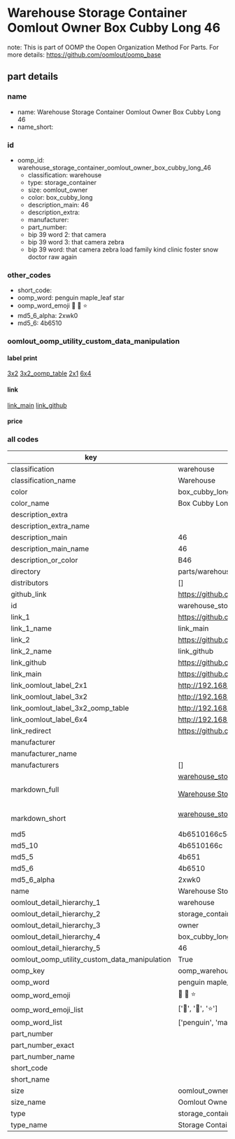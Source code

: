 # Warehouse Storage Container Oomlout Owner Box Cubby Long 46  

note: This is part of OOMP the Oopen Organization Method For Parts. For more details: https://github.com/oomlout/oomp_base

##  part details
  







### name
* name: Warehouse Storage Container Oomlout Owner Box Cubby Long 46
* name_short: 
### id
* oomp_id: warehouse_storage_container_oomlout_owner_box_cubby_long_46
  * classification: warehouse
  * type: storage_container
  * size: oomlout_owner
  * color: box_cubby_long
  * description_main: 46
  * description_extra: 
  * manufacturer: 
  * part_number: 
  * bip 39 word 2: that camera
  * bip 39 word 3: that camera zebra
  * bip 39 word: that camera zebra load family kind clinic foster snow doctor raw again

### other_codes
* short_code: 
* oomp_word: penguin maple_leaf star
* oomp_word_emoji :penguin: :maple_leaf: :star:
* md5_6_alpha: 2xwk0
* md5_6: 4b6510






### oomlout_oomp_utility_custom_data_manipulation
#### label print
[3x2](http://192.168.1.245:1112/?label=oomp%202xwk0)
[3x2_oomp_table](http://192.168.1.108:1112/?label=oomp%202xwk0)
[2x1](http://192.168.1.242:1112/?label=oomp%202xwk0)
[6x4](http://192.168.1.55:1112/?label=oomp%202xwk0)    

#### link

[link_main](https://github.com/oomlout/oomlout_oomp_version_1_messy/tree/main/parts/warehouse_storage_container_oomlout_owner_box_cubby_long_46) [link_github](https://github.com/oomlout/oomlout_oomp_version_1_messy/tree/main/parts/warehouse_storage_container_oomlout_owner_box_cubby_long_46)                             

#### price







### all codes 
| key | value |  
| --- | --- |  
| classification | warehouse |  
| classification_name | Warehouse |  
| color | box_cubby_long |  
| color_name | Box Cubby Long |  
| description_extra |  |  
| description_extra_name |  |  
| description_main | 46 |  
| description_main_name | 46 |  
| description_or_color | B46 |  
| directory | parts/warehouse_storage_container_oomlout_owner_box_cubby_long_46 |  
| distributors | [] |  
| github_link | https://github.com/oomlout/oomlout_oomp_part_src/tree/main/parts/warehouse_storage_container_oomlout_owner_box_cubby_long_46 |  
| id | warehouse_storage_container_oomlout_owner_box_cubby_long_46 |  
| link_1 | https://github.com/oomlout/oomlout_oomp_version_1_messy/tree/main/parts/warehouse_storage_container_oomlout_owner_box_cubby_long_46 |  
| link_1_name | link_main |  
| link_2 | https://github.com/oomlout/oomlout_oomp_version_1_messy/tree/main/parts/warehouse_storage_container_oomlout_owner_box_cubby_long_46 |  
| link_2_name | link_github |  
| link_github | https://github.com/oomlout/oomlout_oomp_version_1_messy/tree/main/parts/warehouse_storage_container_oomlout_owner_box_cubby_long_46 |  
| link_main | https://github.com/oomlout/oomlout_oomp_version_1_messy/tree/main/parts/warehouse_storage_container_oomlout_owner_box_cubby_long_46 |  
| link_oomlout_label_2x1 | http://192.168.1.242:1112/?label=oomp%202xwk0 |  
| link_oomlout_label_3x2 | http://192.168.1.245:1112/?label=oomp%202xwk0 |  
| link_oomlout_label_3x2_oomp_table | http://192.168.1.108:1112/?label=oomp%202xwk0 |  
| link_oomlout_label_6x4 | http://192.168.1.55:1112/?label=oomp%202xwk0 |  
| link_redirect | https://github.com/oomlout/oomlout_oomp_version_1_messy/tree/main/parts/warehouse_storage_container_oomlout_owner_box_cubby_long_46 |  
| manufacturer |  |  
| manufacturer_name |  |  
| manufacturers | [] |  
| markdown_full | [warehouse_storage_container_oomlout_owner_box_cubby_long_46](none)<br>[](none)<br>[Warehouse Storage Container Oomlout Owner Box Cubby Long 46](none)<br><br> |  
| markdown_short | [warehouse_storage_container_oomlout_owner_box_cubby_long_46](none)<br><br> |  
| md5 | 4b6510166c5c0565ea29482fff082eff |  
| md5_10 | 4b6510166c |  
| md5_5 | 4b651 |  
| md5_6 | 4b6510 |  
| md5_6_alpha | 2xwk0 |  
| name | Warehouse Storage Container Oomlout Owner Box Cubby Long 46 |  
| oomlout_detail_hierarchy_1 | warehouse |  
| oomlout_detail_hierarchy_2 | storage_container |  
| oomlout_detail_hierarchy_3 | owner |  
| oomlout_detail_hierarchy_4 | box_cubby_long |  
| oomlout_detail_hierarchy_5 | 46 |  
| oomlout_oomp_utility_custom_data_manipulation | True |  
| oomp_key | oomp_warehouse_storage_container_oomlout_owner_box_cubby_long_46 |  
| oomp_word | penguin maple_leaf star |  
| oomp_word_emoji | :penguin: :maple_leaf: :star: |  
| oomp_word_emoji_list | [':penguin:', ':maple_leaf:', ':star:'] |  
| oomp_word_list | ['penguin', 'maple_leaf', 'star'] |  
| part_number |  |  
| part_number_exact |  |  
| part_number_name |  |  
| short_code |  |  
| short_name |  |  
| size | oomlout_owner |  
| size_name | Oomlout Owner |  
| type | storage_container |  
| type_name | Storage Container |  

